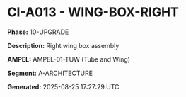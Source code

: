 # CI-A013 - WING-BOX-RIGHT

**Phase:** 10-UPGRADE

**Description:** Right wing box assembly

**AMPEL:** AMPEL-01-TUW (Tube and Wing)

**Segment:** A-ARCHITECTURE

**Generated:** 2025-08-25 17:27:29 UTC
